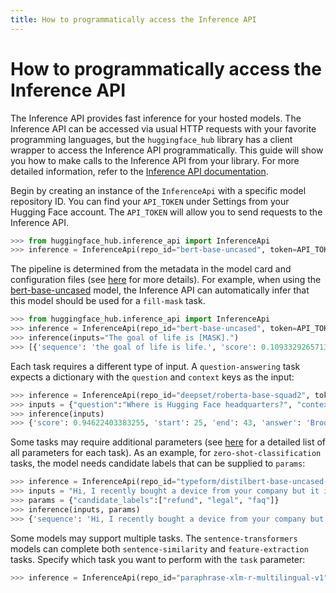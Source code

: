 ```yaml
---
title: How to programmatically access the Inference API
---
```


# How to programmatically access the Inference API

The Inference API provides fast inference for your hosted models. The Inference API can be accessed via usual HTTP requests with your favorite programming languages, but the `huggingface_hub` library has a client wrapper to access the Inference API programmatically. This guide will show you how to make calls to the Inference API from your library. For more detailed information, refer to the [Inference API documentation](https://api-inference.huggingface.co/docs/python/html/index.html).

Begin by creating an instance of the `InferenceApi` with a specific model repository ID. You can find your `API_TOKEN` under Settings from your Hugging Face account. The `API_TOKEN` will allow you to send requests to the Inference API.

```python
>>> from huggingface_hub.inference_api import InferenceApi
>>> inference = InferenceApi(repo_id="bert-base-uncased", token=API_TOKEN)
```

The pipeline is determined from the metadata in the model card and configuration files (see [here](https://huggingface.co/docs/hub/main#how-is-a-models-type-of-inference-api-and-widget-determined) for more details). For example, when using the [bert-base-uncased](https://huggingface.co/bert-base-uncased) model, the Inference API can automatically infer that this model should be used for a `fill-mask` task.

```python
>>> from huggingface_hub.inference_api import InferenceApi
>>> inference = InferenceApi(repo_id="bert-base-uncased", token=API_TOKEN)
>>> inference(inputs="The goal of life is [MASK].")
>>> [{'sequence': 'the goal of life is life.', 'score': 0.10933292657136917, 'token': 2166, 'token_str': 'life'}]
```

Each task requires a different type of input. A `question-answering` task expects a dictionary with the `question` and `context` keys as the input:

```python
>>> inference = InferenceApi(repo_id="deepset/roberta-base-squad2", token=API_TOKEN)
>>> inputs = {"question":"Where is Hugging Face headquarters?", "context":"Hugging Face is based in Brooklyn, New York. There is also an office in Paris, France."}
>>> inference(inputs)
>>> {'score': 0.94622403383255, 'start': 25, 'end': 43, 'answer': 'Brooklyn, New York'}
```

Some tasks may require additional parameters (see [here](https://api-inference.huggingface.co/docs/python/html/detailed_parameters.html) for a detailed list of all parameters for each task). As an example, for `zero-shot-classification` tasks, the model needs candidate labels that can be supplied to `params`:

```python
>>> inference = InferenceApi(repo_id="typeform/distilbert-base-uncased-mnli", token=API_TOKEN)
>>> inputs = "Hi, I recently bought a device from your company but it is not working as advertised and I would like to get reimbursed!"
>>> params = {"candidate_labels":["refund", "legal", "faq"]}
>>> inference(inputs, params)
>>> {'sequence': 'Hi, I recently bought a device from your company but it is not working as advertised and I would like to get reimbursed!', 'labels': ['refund', 'faq', 'legal'], 'scores': [0.9378499388694763, 0.04914155602455139, 0.013008488342165947]}
```

Some models may support multiple tasks. The `sentence-transformers` models can complete both `sentence-similarity` and `feature-extraction` tasks. Specify which task you want to perform with the `task` parameter:

```python
>>> inference = InferenceApi(repo_id="paraphrase-xlm-r-multilingual-v1", task="feature-extraction", token=API_TOKEN)
```